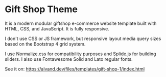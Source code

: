 # Gift Shop Theme
It is a modern modular giftshop e-commerce website template built with HTML, CSS, and JavaScript. It is fully responsive.

I don't use CSS or JS framework, but responsive layout media query sizes based on the Bootstrap 4 grid system.

I use Normalize.css for compatibility purposes and Splide.js for building sliders. I also use Fontawesome Solid and Lato regular fonts.

See it on: https://alvand.dev/files/templates/gift-shop-1/index.html
